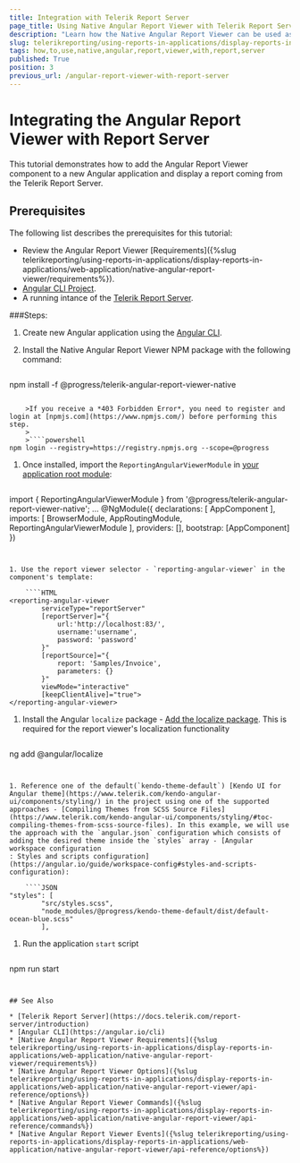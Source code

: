 ```yaml
---
title: Integration with Telerik Report Server
page_title: Using Native Angular Report Viewer with Telerik Report Server
description: "Learn how the Native Angular Report Viewer can be used as an external viewer to display reports located and rendered on a Telerik Report Server."
slug: telerikreporting/using-reports-in-applications/display-reports-in-applications/web-application/native-angular-report-viewer/how-to-use-with-report-server
tags: how,to,use,native,angular,report,viewer,with,report,server
published: True
position: 3
previous_url: /angular-report-viewer-with-report-server
---
```


# Integrating the Angular Report Viewer with Report Server

This tutorial demonstrates how to add the Angular Report Viewer component to a new Angular application and display a report coming from the Telerik Report Server.

## Prerequisites

The following list describes the prerequisites for this tutorial:

* Review the Angular Report Viewer [Requirements]({%slug telerikreporting/using-reports-in-applications/display-reports-in-applications/web-application/native-angular-report-viewer/requirements%}).
* [Angular CLI Project](https://angular.io/cli).
* A running intance of the [Telerik Report Server](https://docs.telerik.com/report-server/introduction).


###Steps:

1. Create new Angular application using the [Angular CLI](https://angular.io/cli).
1. Install the Native Angular Report Viewer NPM package with the following command:

	````powershell
npm install -f @progress/telerik-angular-report-viewer-native
````

	>If you receive a *403 Forbidden Error*, you need to register and login at [npmjs.com](https://www.npmjs.com/) before performing this step.
	>
	>````powershell
npm login --registry=https://registry.npmjs.org --scope=@progress
````


1. Once installed, import the `ReportingAngularViewerModule` in [your application root module](https://angular.io/guide/ngmodules#!#angular-modularity):

	````TypeScript
import { ReportingAngularViewerModule } from '@progress/telerik-angular-report-viewer-native';
	...
	@NgModule({
		declarations: [
			AppComponent
		],
		imports: [
			BrowserModule,
			AppRoutingModule,
			ReportingAngularViewerModule
		],
		providers: [],
		bootstrap: [AppComponent]
	})
````


1. Use the report viewer selector - `reporting-angular-viewer` in the component's template:

	````HTML
<reporting-angular-viewer
		serviceType="reportServer"
		[reportServer]="{
			url:'http://localhost:83/',
			username:'username',
			password: 'password'
		}"
		[reportSource]="{
			report: 'Samples/Invoice',
			parameters: {}
		}"
		viewMode="interactive"
		[keepClientAlive]="true">
</reporting-angular-viewer>
````


1. Install the Angular `localize` package - [Add the localize package](https://angular.io/guide/i18n-common-add-package#add-the-localize-package). This is required for the report viewer's localization functionality

	````powershell
ng add @angular/localize
````


1. Reference one of the default(`kendo-theme-default`) [Kendo UI for Angular theme](https://www.telerik.com/kendo-angular-ui/components/styling/) in the project using one of the supported approaches - [Compiling Themes from SCSS Source Files](https://www.telerik.com/kendo-angular-ui/components/styling/#toc-compiling-themes-from-scss-source-files). In this example, we will use the approach with the `angular.json` configuration which consists of adding the desired theme inside the `styles` array - [Angular workspace configuration
: Styles and scripts configuration](https://angular.io/guide/workspace-config#styles-and-scripts-configuration):

	````JSON
"styles": [
		"src/styles.scss",
		"node_modules/@progress/kendo-theme-default/dist/default-ocean-blue.scss"
		],
````


1. Run the application `start` script

	````powershell
npm run start
````


## See Also

* [Telerik Report Server](https://docs.telerik.com/report-server/introduction)
* [Angular CLI](https://angular.io/cli)
* [Native Angular Report Viewer Requirements]({%slug telerikreporting/using-reports-in-applications/display-reports-in-applications/web-application/native-angular-report-viewer/requirements%})
* [Native Angular Report Viewer Options]({%slug telerikreporting/using-reports-in-applications/display-reports-in-applications/web-application/native-angular-report-viewer/api-reference/options%})
* [Native Angular Report Viewer Commands]({%slug telerikreporting/using-reports-in-applications/display-reports-in-applications/web-application/native-angular-report-viewer/api-reference/commands%})
* [Native Angular Report Viewer Events]({%slug telerikreporting/using-reports-in-applications/display-reports-in-applications/web-application/native-angular-report-viewer/api-reference/options%})